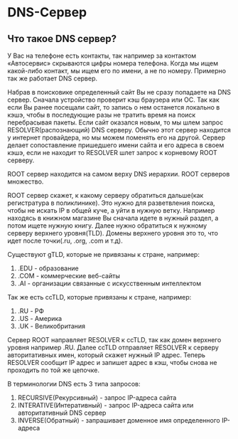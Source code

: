 # DNS-Сервер

## Что такое DNS сервер?
У Вас на телефоне есть контакты, так например за контактом «Автосервис» скрываются цифры номера телефона. Когда мы ищем какой-либо контакт, мы ищем его по имени, а не по номеру.
Примерно так же работает DNS сервер. 

Набрав в поисковике определенный сайт Вы не сразу попадаете на DNS сервер. Сначала устройство проверит кэш браузера или ОС. Так как если Вы ранее посещали сайт, то запись о нем останется локально в кэшэ, чтобы в последующие разы не тратить время на поиск перебрасывая пакеты.
Если сайт оказался новым, то мы шлем запрос RESOLVER(распознающий) DNS серверу. 
Обычно этот сервер находится у интернет провайдера, но мы можем поменять его на другой. 
Сервер делает сопоставление пришедшего имени сайта и его адреса в своем кэшэ, если не находит то RESOLVER шлет запрос к корневому ROOT серверу. 

ROOT сервер находится на самом верху DNS иерархии. ROOT серверов множество. 

ROOT сервер скажет, к какому серверу обратиться дальше(как регистратура в поликлинике). Это нужно для разветвления поиска, чтобы не искать IP в общей куче, а уйти в нужную ветку.
Например находясь в книжном магазине Вы сначала идете в нужный раздел, а потом ищете нужную книгу.
Далее нужно обратиться к нужному серверу верхнего уровня(TLD). Домены верхнего уровня это то, что идет после точки(.ru, .org, .com и т.д).

Существуют gTLD, которые не привязаны к стране, например:
1) .EDU - образование
2) .COM - коммерческие веб-сайты
3) .AI - организации связанные с искусственным интеллектом

Так же есть ccTLD, которые привязаны к стране, например:
1) .RU - РФ
2) .US - Америка
3) .UK - Великобритания

Сервер ROOT направляет RESOLVER к ccTLD, так как домен верхнего уровня например .RU.
Далее ccTLD отправляет RESOLVER к серверу авторитативных имен, который скажет нужный IP адрес.
Теперь RESOLVER сообщит IP адрес и запишет адрес в кэш, чтобы снова не проходить по той же цепочке.

В терминологии DNS есть 3 типа запросов:
1) RECURSIVE(Рекурсивный) - запрос IP-адреса сайта
2) INTERATIVE(Интеративный) - запрос IP-адреса сайта или авторитативный DNS сервер
3) INVERSE(Обратный) - запрашивает доменное имя определенного IP-адреса
